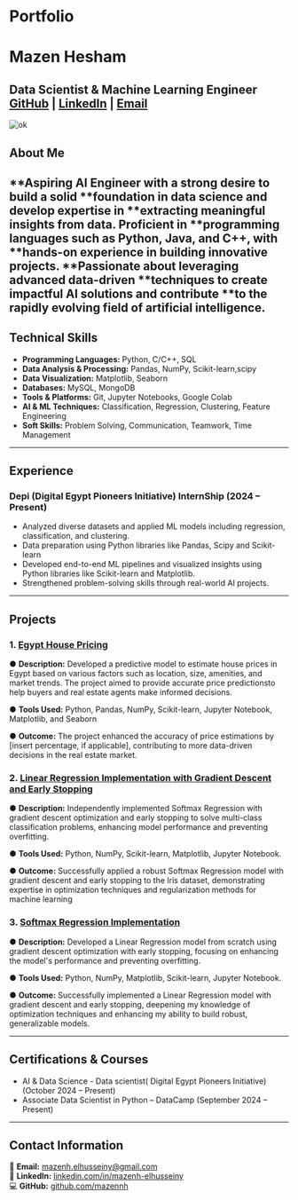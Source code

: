 # Portfolio
# Mazen Hesham
**Data Scientist & Machine Learning Engineer**  
[GitHub](https://github.com/mazennh) | [LinkedIn](https://www.linkedin.com/in/mazenh-elhusseiny/) | [Email](mazenh.elhusseiny@gmail.com)
---
![ok](https://github.com/user-attachments/assets/7c74a7d3-7026-4c9f-8edb-03d3ce40d8fb)

## About Me

**Aspiring AI Engineer with a strong desire to build a solid 
**foundation in data science and develop expertise in 
**extracting meaningful insights from data. Proficient in 
**programming languages such as Python, Java, and C++, with 
**hands-on experience in building innovative projects. 
**Passionate about leveraging advanced data-driven 
**techniques to create impactful AI solutions and contribute 
**to the rapidly evolving field of artificial intelligence.
---
## Technical Skills
- **Programming Languages:** Python, C/C++, SQL
- **Data Analysis & Processing:** Pandas, NumPy, Scikit-learn,scipy
- **Data Visualization:** Matplotlib, Seaborn
- **Databases:** MySQL, MongoDB
- **Tools & Platforms:** Git, Jupyter Notebooks, Google Colab
- **AI & ML Techniques:** Classification, Regression, Clustering, Feature Engineering
- **Soft Skills:** Problem Solving, Communication, Teamwork, Time Management
---
## Experience
### Depi (Digital Egypt Pioneers Initiative) InternShip (2024 – Present)
- Analyzed diverse datasets and applied ML models including regression, classification, and clustering.
- Data preparation using Python libraries like Pandas, Scipy and Scikit-learn
- Developed end-to-end ML pipelines and visualized insights using Python libraries like Scikit-learn and Matplotlib.
- Strengthened problem-solving skills through real-world AI projects.
---
## Projects


### 1. [Egypt House Pricing](https://github.com/mazennh/Egypt_House_Price_Prediction)
● **Description:**  Developed a predictive model to estimate house 
prices in Egypt based on various factors such as location, size, 
amenities, and market trends. The project aimed to provide
accurate price predictionsto help buyers and real estate 
agents make informed decisions.  

● **Tools Used:** Python, Pandas, NumPy, Scikit-learn, 
Jupyter Notebook, Matplotlib, and Seaborn 

● **Outcome:**  The project enhanced the accuracy of price
estimations by [insert percentage, if applicable], contributing 
to more data-driven decisions in the real estate market.

### 2. [Linear Regression Implementation with Gradient Descent and Early Stopping](https://github.com/mazennh/Gradient-Descent)

● **Description:**  Independently implemented Softmax Regression 
with gradient descent optimization and early stopping to 
solve multi-class classification problems, enhancing model 
performance and preventing overfitting.  

● **Tools Used:**  Python, NumPy, Scikit-learn, Matplotlib, 
Jupyter Notebook. 

● **Outcome:** Successfully applied a robust Softmax Regression 
model with gradient descent and early stopping to the Iris 
dataset, demonstrating expertise in optimization techniques 
and regularization methods for machine learning

### 3. [Softmax Regression Implementation](https://github.com/mazennh/Gradient-Descent)

● **Description:** Developed a Linear Regression model from 
scratch using gradient descent optimization with early 
stopping, focusing on enhancing the model's performance 
and preventing overfitting. 

● **Tools Used:** Python, NumPy, Matplotlib, Scikit-learn, 
Jupyter Notebook.  

● **Outcome:** Successfully implemented a Linear Regression 
model with gradient descent and early stopping, deepening 
my knowledge of optimization techniques and enhancing my 
ability to build robust, generalizable models.

---
## Certifications & Courses
- AI & Data Science - Data scientist( Digital Egypt Pioneers Initiative) (October 2024 – Present)
- Associate Data Scientist in Python – DataCamp (September 2024 – Present)
---
## Contact Information
📩 **Email:** [mazenh.elhusseiny@gmail.com](mailto\:mazenh.elhusseiny@gmail.com)  
💼 **LinkedIn:** [linkedin.com/in/mazenh-elhusseiny](https://www.linkedin.com/in/mazenh-elhusseiny/)  
💻 **GitHub:** [github.com/mazennh](https://github.com/mazennh)
